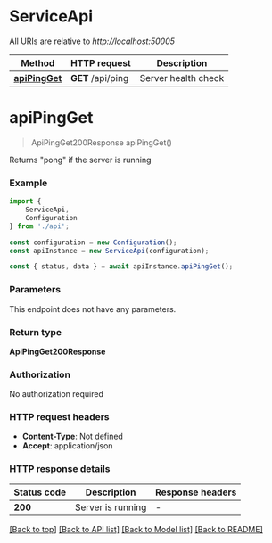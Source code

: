 # ServiceApi

All URIs are relative to *http://localhost:50005*

|Method | HTTP request | Description|
|------------- | ------------- | -------------|
|[**apiPingGet**](#apipingget) | **GET** /api/ping | Server health check|

# **apiPingGet**
> ApiPingGet200Response apiPingGet()

Returns \"pong\" if the server is running

### Example

```typescript
import {
    ServiceApi,
    Configuration
} from './api';

const configuration = new Configuration();
const apiInstance = new ServiceApi(configuration);

const { status, data } = await apiInstance.apiPingGet();
```

### Parameters
This endpoint does not have any parameters.


### Return type

**ApiPingGet200Response**

### Authorization

No authorization required

### HTTP request headers

 - **Content-Type**: Not defined
 - **Accept**: application/json


### HTTP response details
| Status code | Description | Response headers |
|-------------|-------------|------------------|
|**200** | Server is running |  -  |

[[Back to top]](#) [[Back to API list]](../README.md#documentation-for-api-endpoints) [[Back to Model list]](../README.md#documentation-for-models) [[Back to README]](../README.md)

